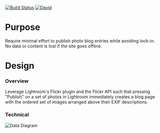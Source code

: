 [![Build Status](https://travis-ci.org/Jason-Abbott/trail-image.svg?branch=master)](https://travis-ci.org/Jason-Abbott/trail-image)
[![David](https://david-dm.org/Jason-Abbott/trail-image.svg)](https://david-dm.org/Jason-Abbott/trail-image)


# Purpose
Require minimal effort to publish photo blog entries while avoiding lock-in. No data or content is lost if the site goes offline.

# Design
### Overview
Leverage Lightroom's Flickr plugin and the Flickr API such that pressing "Publish" on a set of photos in Lightroom immediately creates a blog page with the ordered set of images arranged above their EXIF descriptions.

### Technical
![Data Diagram](https://cdn.rawgit.com/Jason-Abbott/trail-image/mapbox/src/img/diagram.svg)
